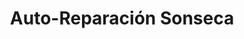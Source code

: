 ---
title: "Auto-Reparación Sonseca"
url: /sonseca/auto-reparacion-sonseca/
shop: reparación de automóviles
---